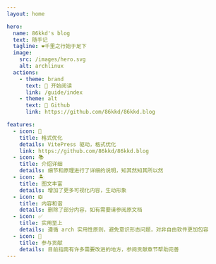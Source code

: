 ```yaml
---
layout: home

hero:
  name: 86kkd's blog 
  text: 随手记  
  tagline: ❤️️千里之行始于足下 
  image:
    src: /images/hero.svg
    alt: archlinux
  actions:
    - theme: brand
      text: 🍕 开始阅读
      link: /guide/index
    - theme: alt
      text: 🍺 Github
      link: https://github.com/86kkd/86kkd.blog

features:
  - icon: 📖
    title: 格式优化
    details: VitePress 驱动，格式优化
    link: https://github.com/86kkd/86kkd.blog
  - icon: 📚
    title: 介绍详细
    details: 细节和原理进行了详细的说明，知其然知其所以然
  - icon: 🏝️
    title: 图文丰富
    details: 增加了更多可视化内容，生动形象
  - icon: ❎
    title: 内容和谐
    details: 删除了部分内容，如有需要请参阅原文档
  - icon: ✅
    title: 实用至上
    details: 遵循 arch 实用性原则，避免意识形态问题，对非自由软件更加包容
  - icon: 🌱
    title: 参与贡献
    details: 目前指南有许多需要改进的地方，参阅贡献章节帮助完善
---
```

